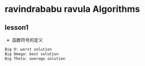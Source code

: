 ravindrababu ravula Algorithms
==============================

## lesson1

* 函数符号的定义

```txt
Big O: worst solution
Big Omega: best solution
Big Theta: average solution
```
